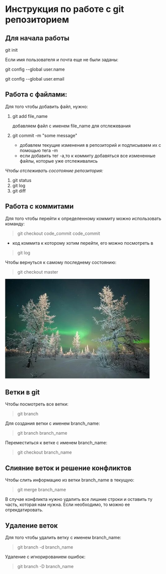 # Инструкция по работе с git репозиторием

## Для начала работы
git init

Если имя пользователя и почта еще не были заданы:

git config --global user.name

git config --global user.email


## Работа с файлами:
Для того чтобы добавить файл, нужно:
1. git add file_name

    добавляем файл с именем file_name для отслежевания
2. git commit -m "some message"

    * добавлем текущие изменения в репозиторий и подписываем их с помощью тега -m
    * если добавить тег -a,то к коммиту добавяться все измененные файлы, которые уже отслеживались

*Чтобы отслеживать сосотояние репозитория:*
1. git status
2. git log
3. git diff


## Работа с коммитами
Для того чтобы перейти к определенному коммиту можно использовать команду:
> git checkout code_commit
    code_commit
 - код коммита к которому хотим перейти, его можно посмотреть в
 >git log

Чтобы вернуться к самому последнему состоянию:
> git checkout master

![winte](зима.jpg)


## Ветки в git
Чтобы посмотреть все ветки:
> git branch

Для создания ветки с именем branch_name:
> git branch branch_name

Переместиться к ветке с именем branch_name:
> git checkout branch_name

## Слияние веток и решение конфликтов
Чтобы слить информацию из ветки branch_name в текущую:
> git merge branch_name

В случае конфликта нужно удалить все лишние строки и оставить ту часть, которая нам нужна. Если необходимо, то можно ее отрекдатировать.

## Удаление веток
Для того чтобы удалить ветку с именем branch_name:
> git branch -d branch_name

Удаление с игнорированием ошибок:
> git branch -D branch_name


